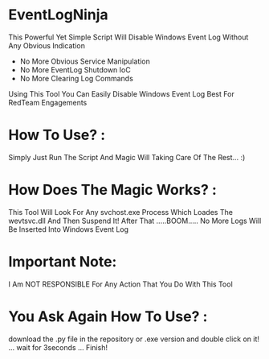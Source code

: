 # EventLogNinja
This Powerful Yet Simple Script Will Disable Windows Event Log Without Any Obvious Indication
- No More Obvious Service Manipulation
- No More EventLog Shutdown IoC
- No More Clearing Log Commands

Using This Tool You Can Easily  Disable Windows Event Log
Best For RedTeam Engagements

# How To Use? :

Simply Just Run The Script And Magic Will Taking Care Of The Rest... :)

# How Does The Magic Works? :

This Tool Will Look For Any svchost.exe Process Which Loades The wevtsvc.dll And Then Suspend It!
After That .....BOOM..... No More Logs Will Be Inserted Into Windows Event Log

# Important Note:

I Am NOT RESPONSIBLE For Any Action That You Do With This Tool

# You Ask Again How To Use? :

download the .py file in the repository or .exe version and double click on it! ... wait for 3seconds ... Finish!
